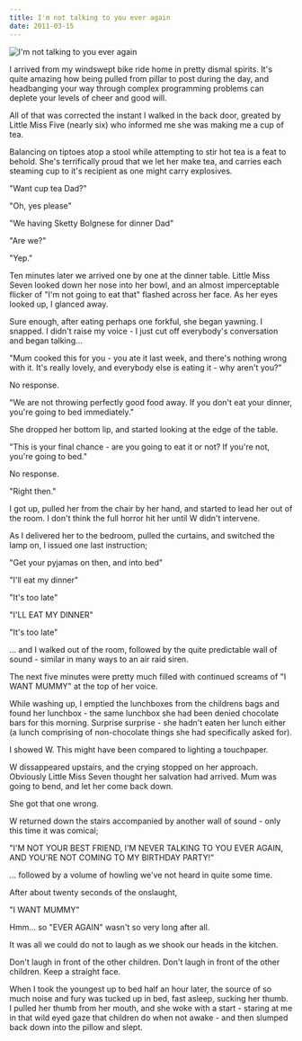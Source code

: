```yaml
---
title: I'm not talking to you ever again
date: 2011-03-15
---
```


![I'm not talking to you ever again](https://source.unsplash.com/03UCoidYvXw/1600x900)

I arrived from my windswept bike ride home in pretty dismal spirits. It's quite amazing how being pulled from pillar to post during the day, and headbanging your way through complex programming problems can deplete your levels of cheer and good will.

All of that was corrected the instant I walked in the back door, greated by Little Miss Five (nearly six) who informed me she was making me a cup of tea.

Balancing on tiptoes atop a stool while attempting to stir hot tea is a feat to behold. She's terrifically proud that we let her make tea, and carries each steaming cup to it's recipient as one might carry explosives.

"Want cup tea Dad?"

"Oh, yes please"

"We having Sketty Bolgnese for dinner Dad"

"Are we?"

"Yep."

Ten minutes later we arrived one by one at the dinner table. Little Miss Seven looked down her nose into her bowl, and an almost imperceptable flicker of "I'm not going to eat that" flashed across her face. As her eyes looked up, I glanced away.

Sure enough, after eating perhaps one forkful, she began yawning. I snapped. I didn't raise my voice - I just cut off everybody's conversation and began talking...

"Mum cooked this for you - you ate it last week, and there's nothing wrong with it. It's really lovely, and everybody else is eating it - why aren't you?"

No response.

"We are not throwing perfectly good food away. If you don't eat your dinner, you're going to bed immediately."

She dropped her bottom lip, and started looking at the edge of the table.

"This is your final chance - are you going to eat it or not? If you're not, you're going to bed."

No response.

"Right then."

I got up, pulled her from the chair by her hand, and started to lead her out of the room. I don't think the full horror hit her until W didn't intervene.

As I delivered her to the bedroom, pulled the curtains, and switched the lamp on, I issued one last instruction;

"Get your pyjamas on then, and into bed"

"I'll eat my dinner"

"It's too late"

"I'LL EAT MY DINNER"

"It's too late"

... and I walked out of the room, followed by the quite predictable wall of sound - similar in many ways to an air raid siren.

The next five minutes were pretty much filled with continued screams of "I WANT MUMMY" at the top of her voice.

While washing up, I emptied the lunchboxes from the childrens bags and found her lunchbox - the same lunchbox she had been denied chocolate bars for this morning. Surprise surprise - she hadn't eaten her lunch either (a lunch comprising of non-chocolate things she had specifically asked for).

I showed W. This might have been compared to lighting a touchpaper.

W dissappeared upstairs, and the crying stopped on her approach. Obviously Little Miss Seven thought her salvation had arrived. Mum was going to bend, and let her come back down.

She got that one wrong.

W returned down the stairs accompanied by another wall of sound - only this time it was comical;

"I'M NOT YOUR BEST FRIEND, I'M NEVER TALKING TO YOU EVER AGAIN, AND YOU'RE NOT COMING TO MY BIRTHDAY PARTY!"

... followed by a volume of howling we've not heard in quite some time.

After about twenty seconds of the onslaught,

"I WANT MUMMY"

Hmm... so "EVER AGAIN" wasn't so very long after all.

It was all we could do not to laugh as we shook our heads in the kitchen.

Don't laugh in front of the other children. Don't laugh in front of the other children. Keep a straight face.

When I took the youngest up to bed half an hour later, the source of so much noise and fury was tucked up in bed, fast asleep, sucking her thumb. I pulled her thumb from her mouth, and she woke with a start - staring at me in that wild eyed gaze that children do when not awake - and then slumped back down into the pillow and slept.